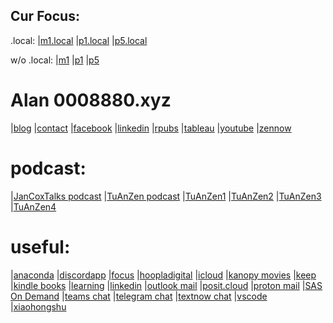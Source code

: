 ## Cur Focus:
.local:
|[m1.local](http://m1.local/Projects/web_link.html)
|[p1.local](http://p1.local)
|[p5.local](http://p5.local)

w/o .local:
|[m1](http://m1/Projects/web_link.html)
|[p1](http://p1)
|[p5](http://p5)

# Alan 0008880.xyz
|[blog](http://blog.0008880.xyz)
|[contact](mailto:contact@0008880.xyz)
|[facebook](http://facebook.0008880.xyz)
|[linkedin](http://linkedin.0008880.xyz)
|[rpubs](http://rpubs.0008880.xyz)
|[tableau](http://tableau.0008880.xyz)
|[youtube](http://youtube.0008880.xyz)
|[zennow](http://zennow.0008880.xyz)

# podcast:
|[JanCoxTalks podcast](http://jancox.0008880.xyz)
|[TuAnZen podcast](http://tuanzen.0008880.xyz)
|[TuAnZen1](https://www.dropbox.com/scl/fo/a3adr984bf4pklo4k4q54/h?rlkey=9ugatkj39s52ahf8sc2jl5edw&dl=0)
|[TuAnZen2](https://www.dropbox.com/scl/fo/8un8p4cdpfm3odljz5wys/h?rlkey=doskj1h1xigc9ub0ifkgdh4vw&dl=0)
|[TuAnZen3](https://www.dropbox.com/scl/fo/wmopj095i40ob5klcjcfy/h?rlkey=c5goqzwifzcvijlmatd6dkmmf&dl=0)
|[TuAnZen4](https://www.dropbox.com/scl/fo/3hh0okdzdy5n6zifxpkdi/h?rlkey=okzkkv8vbe5xde56olqjfcce1&dl=0)

# useful:
|[anaconda](https://anaconda.cloud/)
|[discordapp](https://discordapp.com/)
|[focus](https://zw9.github.io/z/)
|[hoopladigital](https://www.hoopladigital.com/)
|[icloud](https://www.icloud.com/)
|[kanopy movies](https://www.kanopy.com/)
|[keep](https://keep.google.com/)
|[kindle books](https://read.amazon.com/kindle-library)
|[learning](https://www.linkedin.com/learning/)
|[linkedin](https://www.linkedin.com/in/)
|[outlook mail](https://outlook.live.com/mail/0/)
|[posit.cloud](https://posit.cloud/)
|[proton mail](https://mail.proton.me/u/2/inbox)
|[SAS On Demand](https://welcome.oda.sas.com/)
|[teams chat](https://teams.live.com/)
|[telegram chat](https://web.telegram.org/)
|[textnow chat](https://www.textnow.com/)
|[vscode](https://vscode.dev/github/zw9/z)
|[xiaohongshu](https://www.xiaohongshu.com/)
